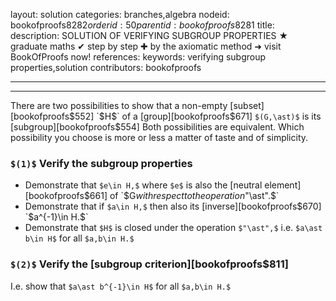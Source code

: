 layout: solution
categories: branches,algebra
nodeid: bookofproofs$8282
orderid: 50
parentid: bookofproofs$8281
title: 
description: SOLUTION OF VERIFYING SUBGROUP PROPERTIES ★ graduate maths ✔ step by step ✚ by the axiomatic method ➜ visit BookOfProofs now!
references: 
keywords: verifying subgroup properties,solution
contributors: bookofproofs

---


---

There are two possibilities to show that a non-empty [subset][bookofproofs$552] `$H$` of a [group][bookofproofs$671] `$(G,\ast)$` is its [subgroup][bookofproofs$554] Both possibilities are equivalent. Which possibility you choose is more or less a matter of taste and of simplicity.

### `$(1)$` Verify the subgroup properties

* Demonstrate that `$e\in H,$` where `$e$` is also the [neutral element][bookofproofs$661] of `$G$` with respect to the operation `$"\ast".$`
* Demonstrate that if `$a\in H,$` then also its [inverse][bookofproofs$670] `$a^{-1}\in H.$`
* Demonstrate that `$H$` is closed under the operation `$"\ast",$` i.e. `$a\ast b\in H$` for all `$a,b\in H.$`

### `$(2)$` Verify the [subgroup criterion][bookofproofs$811]

I.e. show that `$a\ast b^{-1}\in H$` for all `$a,b\in H.$`
